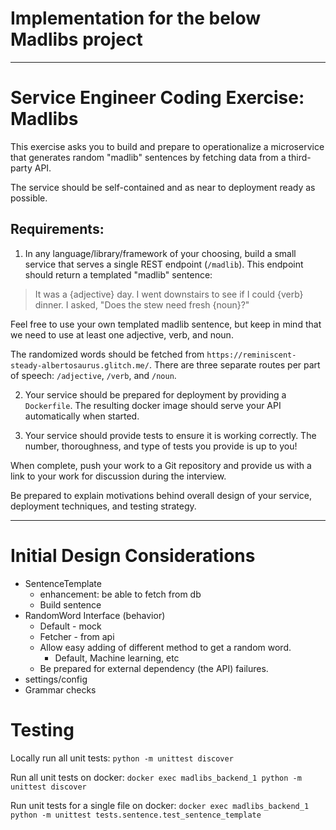 # Implementation for the below Madlibs project

---
# Service Engineer Coding Exercise: Madlibs

This exercise asks you to build and prepare to operationalize a microservice that generates random "madlib" sentences by fetching data from a third-party API.

The service should be self-contained and as near to deployment ready as possible.

## Requirements:

1. In any language/library/framework of your choosing, build a small service that serves a single REST endpoint (`/madlib`). This endpoint should return a templated "madlib" sentence:

> It was a {adjective} day. I went downstairs to see if I could {verb} dinner. I asked, "Does the stew need fresh {noun}?"

Feel free to use your own templated madlib sentence, but keep in mind that we need to use at least one adjective, verb, and noun.

The randomized words should be fetched from `https://reminiscent-steady-albertosaurus.glitch.me/`. There are three separate routes per part of speech: `/adjective`, `/verb`, and `/noun`.

2. Your service should be prepared for deployment by providing a `Dockerfile`. The resulting docker image should serve your API automatically when started.

3. Your service should provide tests to ensure it is working correctly. The number, thoroughness, and type of tests you provide is up to you!


When complete, push your work to a Git repository and provide us with a link to your work for discussion during the interview.

Be prepared to explain motivations behind overall design of your service, deployment techniques, and testing strategy.

---
# Initial Design Considerations

* SentenceTemplate
  * enhancement: be able to fetch from db
  * Build sentence     
* RandomWord Interface (behavior)
  * Default - mock
  * Fetcher - from api
  + Allow easy adding of different method to get a random word.
    + Default, Machine learning, etc
  + Be prepared for external dependency (the API) failures. 
* settings/config
* Grammar checks

# Testing
Locally run all unit tests:
`python -m unittest discover`

Run all unit tests on docker:
`docker exec madlibs_backend_1 python -m unittest discover`

Run unit tests for a single file on docker:
`docker exec madlibs_backend_1 python -m unittest tests.sentence.test_sentence_template`
